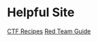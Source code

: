 # Helpful Site

[CTF Recipes](https://www.ctfrecipes.com/pwn/general-knowledge)
[Red Team Guide](https://www.ired.team/offensive-security/code-injection-process-injection/binary-exploitation)